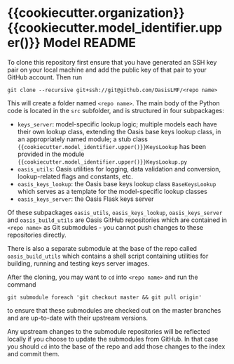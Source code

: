 {{cookiecutter.organization}} {{cookiecutter.model_identifier.upper()}} Model README
====================================================================================

To clone this repository first ensure that you have generated an SSH key pair on your local machine and add the public key of that pair to your GitHub account. Then run

    git clone --recursive git+ssh://git@github.com/OasisLMF/<repo name>

This will create a folder named `<repo name>`. The main body of the Python code is located in the `src` subfolder, and is structured in four subpackages:

* `keys_server`: model-specific lookup logic; multiple models each have their own lookup class, extending the Oasis base keys lookup class, in an appropriately named module; a stub class `{{cookiecutter.model_identifier.upper()}}KeysLookup` has been provided in the module `{{cookiecutter.model_identifier.upper()}}KeysLookup.py`
* `oasis_utils`: Oasis utilities for logging, data validation and conversion, lookup-related flags and constants, etc.
* `oasis_keys_lookup`: the Oasis base keys lookup class `BaseKeysLookup` which serves as a template for the model-specific lookup classes
* `oasis_keys_server`: the Oasis Flask keys server

Of these subpackages `oasis_utils`, `oasis_keys_lookup`, `oasis_keys_server` and `oasis_build_utils` are Oasis GitHub repositories which are contained in `<repo name>` as Git submodules - you cannot push changes to these repositories directly.

There is also a separate submodule at the base of the repo called `oasis_build_utils` which contains a shell script containing utilities for building, running and testing keys server images.

After the cloning, you may want to `cd` into `<repo name>` and run the command

    git submodule foreach 'git checkout master && git pull origin'

to ensure that these submodules are checked out on the master branches and are up-to-date with their upstream versions. 

Any upstream changes to the submodule repositories will be reflected locally if you choose to update the submodules from GitHub. In that case you should `cd` into the base of the repo and add those changes to the index and commit them.
